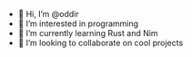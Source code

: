 - 👋 Hi, I’m @oddir
- 👀 I’m interested in programming
- 🌱 I’m currently learning Rust and Nim
- 💞️ I’m looking to collaborate on cool projects
